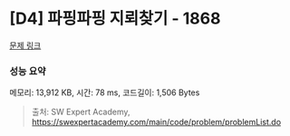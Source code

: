 # [D4] 파핑파핑 지뢰찾기 - 1868 

[문제 링크](https://swexpertacademy.com/main/code/problem/problemDetail.do?contestProbId=AV5LwsHaD1MDFAXc) 

### 성능 요약

메모리: 13,912 KB, 시간: 78 ms, 코드길이: 1,506 Bytes



> 출처: SW Expert Academy, https://swexpertacademy.com/main/code/problem/problemList.do